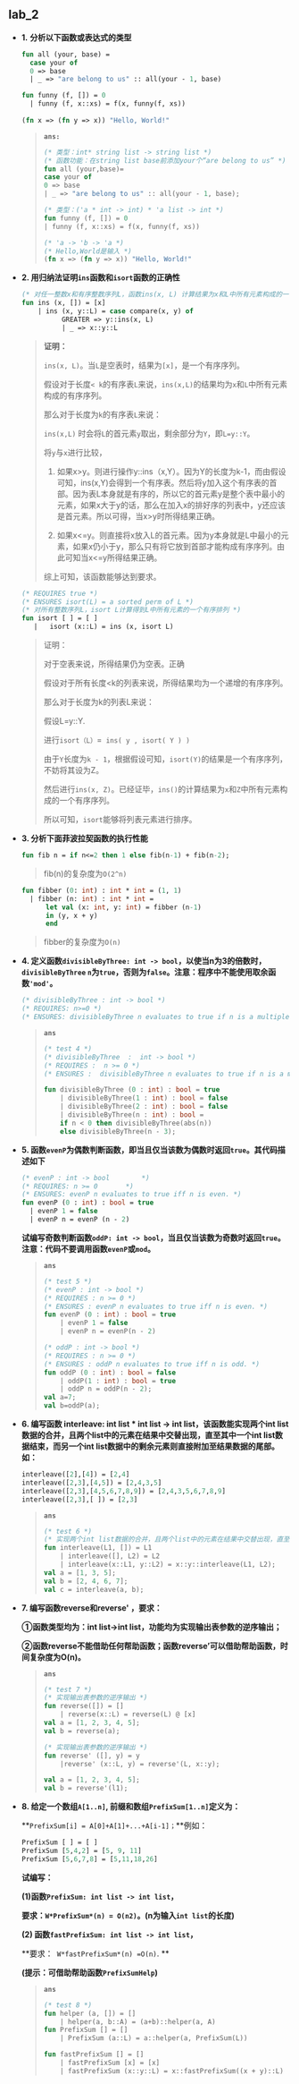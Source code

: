 ## **lab_2**

+ **1.** **分析以下函数或表达式的类型**

  ```sml
  fun all (your, base) = 
  	case your of
  	0 => base
  	| _ => "are belong to us" :: all(your - 1, base)
  
  fun funny (f, []) = 0
  	| funny (f, x::xs) = f(x, funny(f, xs))
  	
  (fn x => (fn y => x)) "Hello, World!"
  ```

  > **`ans:`**
  >
  > ```sml
  > (* 类型：int* string list -> string list *)
  > (* 函数功能：在string list base前添加your个“are belong to us” *)
  > fun all (your,base)=
  > case your of
  > 0 => base
  > | _ => "are belong to us" :: all(your - 1, base);
  > ```
  > ```sml
  > (* 类型：('a * int -> int) * 'a list -> int *)
  > fun funny (f, []) = 0
  > | funny (f, x::xs) = f(x, funny(f, xs))
  > ```
  > ```sml
  > (* 'a -> 'b -> 'a *)
  > (* Hello,World是输入 *)
  > (fn x => (fn y => x)) "Hello, World!"
  
+ **2. 用归纳法证明`ins`函数和`isort`函数的正确性**

  ```sml
  (* 对任一整数x和有序整数序列L，函数ins(x, L) 计算结果为x和L中所有元素构成的一个有序序列 *)
  fun ins (x, []) = [x]
      | ins (x, y::L) = case compare(x, y) of
  		    GREATER => y::ins(x, L)
  		    | _ => x::y::L
  ```

  > **证明：**
  >
  > `ins(x, L)`。当`L`是空表时，结果为`[x]`，是一个有序序列。
  >
  > 假设对于长度`< k`的有序表`L`来说，`ins(x,L)`的结果均为`x`和`L`中所有元素构成的有序序列。
  >
  > 那么对于长度为`k`的有序表`L`来说：
  >
  > `ins(x,L)` 时会将`L`的首元素`y`取出，剩余部分为`Y`，即`L=y::Y`。
  >
  > 将`y`与`x`进行比较，
  >
  > 1. 如果x>y。则进行操作y::ins（x,Y）。因为Y的长度为k-1，而由假设可知，ins(x,Y)会得到一个有序表。然后将y加入这个有序表的首部。因为表L本身就是有序的，所以它的首元素y是整个表中最小的元素，如果x大于y的话，那么在加入x的排好序的列表中，y还应该是首元素。所以可得，当x>y时所得结果正确。
  >
  > 2. 如果x<=y。则直接将x放入L的首元素。因为y本身就是L中最小的元素，如果x仍小于y，那么只有将它放到首部才能构成有序序列。由此可知当x<=y所得结果正确。
  >
  > 综上可知，该函数能够达到要求。
  
  ```sml
  (* REQUIRES true *)
  (* ENSURES isort(L) = a sorted perm of L *)
  (* 对所有整数序列L，isort L计算得到L中所有元素的一个有序排列 *)
  fun isort [ ] = [ ]
     |   isort (x::L) = ins (x, isort L)
  ```

  > 证明：
  >
  > 对于空表来说，所得结果仍为空表。正确
  >
  > 假设对于所有长度<k的列表来说，所得结果均为一个递增的有序序列。
  >
  > 那么对于长度为k的列表L来说：
  >
  > 假设L=y::Y.
  >
  > 进行`isort（L）`=` ins( y , isort( Y ) )`
  >
  > 由于`Y`长度为`k - 1`，根据假设可知，`isort(Y)`的结果是一个有序序列，不妨将其设为Z。
  >
  > 然后进行`ins(x, Z)`。已经证毕，`ins()`的计算结果为`x`和`Z`中所有元素构成的一个有序序列。
  >
  > 所以可知，`isort`能够将列表元素进行排序。
  
+ **3. 分析下面菲波拉契函数的执行性能**

  ```sml
  fun fib n = if n<=2 then 1 else fib(n-1) + fib(n-2);
  ```
  
  > fib(n)的复杂度为`O(2^n)`
  
  ```sml
  fun fibber (0: int) : int * int = (1, 1)
    | fibber (n: int) : int * int =
        let val (x: int, y: int) = fibber (n-1)
        in (y, x + y)
        end
  ```

  >  fibber的复杂度为`O(n)`

+ **4.  定义函数`divisibleByThree: int -> bool`，以使当n为3的倍数时，`divisibleByThree` `n`为`true`，否则为`false`。注意：程序中不能使用取余函数`'mod'`。**

  ```sml
  (* divisibleByThree : int -> bool *)
  (* REQUIRES: n>=0 *)
  (* ENSURES: divisibleByThree n evaluates to true if n is a multiple of 3 and to false otherwise *)
  ```

  > **`ans`**
  >
  > ```sml
  > (* test 4 *)
  > (* divisibleByThree  :  int -> bool *)
  > (* REQUIRES :  n >= 0 *)
  > (* ENSURES :  divisibleByThree n evaluates to true if n is a multiple of 3 and to false otherwise *)
  > 
  > fun divisibleByThree (0 : int) : bool = true
  >     | divisibleByThree(1 : int) : bool = false
  >     | divisibleByThree(2 : int) : bool = false
  >     | divisibleByThree(n : int) : bool =
  >     if n < 0 then divisibleByThree(abs(n))
  >     else divisibleByThree(n - 3);
  > ```

+ **5. 函数`evenP`为偶数判断函数，即当且仅当该数为偶数时返回`true`。其代码描述如下**

  ```sml
  (* evenP : int -> bool 		*)
  (* REQUIRES: n >= 0 		*)
  (* ENSURES: evenP n evaluates to true iff n is even. *)
  fun evenP (0 : int) : bool = true
  	| evenP 1 = false
  	| evenP n = evenP (n - 2)
  ```

  **试编写奇数判断函数`oddP: int -> bool`，当且仅当该数为奇数时返回`true`。注意：代码不要调用函数`evenP`或`mod`。**

  > **`ans`**
  >
  > ```sml
  > (* test 5 *)
  > (* evenP : int -> bool *)
  > (* REQUIRES : n >= 0 *)
  > (* ENSURES : evenP n evaluates to true iff n is even. *)
  > fun evenP (0 : int) : bool = true
  > 	| evenP 1 = false
  > 	| evenP n = evenP(n - 2)
  > 
  > (* oddP : int -> bool *)
  > (* REQUIRES : n >= 0 *)
  > (* ENSURES : oddP n evaluates to true iff n is odd. *)
  > fun oddP (0 : int) : bool = false
  > 	| oddP(1 : int) : bool = true
  > 	| oddP n = oddP(n - 2);
  > val a=7;
  > val b=oddP(a);
  > ```

+ **6. 编写函数 interleave: int list * int list -> int list，该函数能实现两个int list数据的合并，且两个list中的元素在结果中交替出现，直至其中一个int list数据结束，而另一个int list数据中的剩余元素则直接附加至结果数据的尾部。如：**

  ```sml
  interleave([2],[4]) = [2,4]
  interleave([2,3],[4,5]) = [2,4,3,5]
  interleave([2,3],[4,5,6,7,8,9]) = [2,4,3,5,6,7,8,9]
  interleave([2,3],[ ]) = [2,3]
  ```

  > **`ans`**
  >
  > ```sml
  > (* test 6 *)
  > (* 实现两个int list数据的合并，且两个list中的元素在结果中交替出现，直至其中一个int list数据结束，而另一个int list数据中的剩余元素则直接附加至结果数据的尾部 *)
  > fun interleave(L1, []) = L1
  >     | interleave([], L2) = L2
  >     | interleave(x::L1, y::L2) = x::y::interleave(L1, L2);
  > val a = [1, 3, 5];
  > val b = [2, 4, 6, 7];
  > val c = interleave(a, b);
  > ```

+ **7.  编写函数reverse和reverse' ，要求：**

  **①函数类型均为：int list->int list，功能均为实现输出表参数的逆序输出；**

  **②函数reverse不能借助任何帮助函数；函数reverse’可以借助帮助函数，时间复杂度为O(n)。**

  > **`ans`**
  >
  > ```sml
  > (* test 7 *)
  > (* 实现输出表参数的逆序输出 *)
  > fun reverse([]) = []
  >     | reverse(x::L) = reverse(L) @ [x]
  > val a = [1, 2, 3, 4, 5];
  > val b = reverse(a);
  > 
  > (* 实现输出表参数的逆序输出 *)
  > fun reverse' ([], y) = y
  >     |reverse' (x::L, y) = reverse'(L, x::y);
  > 
  > val a = [1, 2, 3, 4, 5];
  > val b = reverse'(l1);
  > ```

+ **8. 给定一个数组`A[1..n]`, 前缀和数组`PrefixSum[1..n]`定义为：**

  **`PrefixSum[i] = A[0]+A[1]+...+A[i-1]；`**例如：

  ```sml
  PrefixSum [ ] = [ ]
  PrefixSum [5,4,2] = [5, 9, 11]
  PrefixSum [5,6,7,8] = [5,11,18,26]
  ```

  **试编写：**

  **(1)函数`PrefixSum: int list -> int list`，**

  **要求：`W*PrefixSum*(n) = O(n2)`。(n为输入`int list`的长度)**

  **(2) 函数`fastPrefixSum: int list -> int list`，**

  **要求：` W*fastPrefixSum*(n) =O(n)`. **

  **(提示：可借助帮助函数`PrefixSumHelp`)**

  > **`ans`**
  >
  > ```sml
  > (* test 8 *)
  > fun helper (a, []) = []
  >  	| helper(a, b::A) = (a+b)::helper(a, A)
  > fun PrefixSum [] = []
  >  	| PrefixSum (a::L) = a::helper(a, PrefixSum(L))
  > 
  > fun fastPrefixSum [] = []
  > 	| fastPrefixSum [x] = [x]
  > 	| fastPrefixSum (x::y::L) = x::fastPrefixSum((x + y)::L)
  > ```